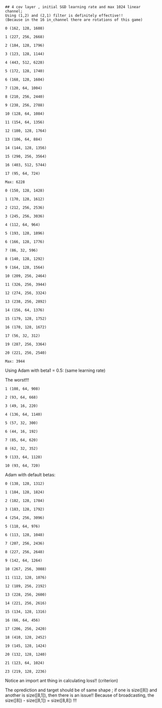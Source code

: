 ```
## 4 cov layer , initial SGD learning rate and max 1024 linear channel;
Using (1,2) and (2,1) filter is definitely effective!!
(Because in the 16 in_channel there are rotations of this game)
 
0 (162, 128, 1608)

1 (227, 256, 2668)

2 (184, 128, 1796)

3 (123, 128, 1144)

4 (443, 512, 6228)

5 (172, 128, 1740)

6 (168, 128, 1604)

7 (120, 64, 1004)

8 (210, 256, 2440)

9 (238, 256, 2788)

10 (128, 64, 1084)

11 (154, 64, 1356)

12 (180, 128, 1764)

13 (106, 64, 884)

14 (144, 128, 1356)

15 (290, 256, 3564)

16 (403, 512, 5744)

17 (95, 64, 724)

Max: 6228

```







```
0 (150, 128, 1428)

1 (170, 128, 1612)

2 (212, 256, 2536)

3 (245, 256, 3036)

4 (112, 64, 964)

5 (193, 128, 1896)

6 (166, 128, 1776)

7 (86, 32, 596)

8 (140, 128, 1292)

9 (164, 128, 1564)

10 (209, 256, 2464)

11 (326, 256, 3944)

12 (274, 256, 3324)

13 (238, 256, 2892)

14 (156, 64, 1376)

15 (179, 128, 1752)

16 (170, 128, 1672)

17 (56, 32, 312)

19 (287, 256, 3364)

20 (221, 256, 2540)

Max: 3944
```



Using Adam with beta1 = 0.5: (same learning rate)

The worst!!!

```
1 (108, 64, 908)

2 (93, 64, 668)

3 (49, 16, 220)

4 (136, 64, 1140)

5 (57, 32, 300)

6 (44, 16, 192)

7 (85, 64, 620)

8 (62, 32, 352)

9 (133, 64, 1128)

10 (93, 64, 720)

```



Adam with default betas:

```
0 (138, 128, 1312)

1 (184, 128, 1824)

2 (182, 128, 1784)

3 (183, 128, 1792)

4 (254, 256, 3096)

5 (118, 64, 976)

6 (113, 128, 1048)

7 (207, 256, 2436)

8 (227, 256, 2648)

9 (142, 64, 1264)

10 (267, 256, 3088)

11 (112, 128, 1076)

12 (189, 256, 2192)

13 (228, 256, 2600)

14 (221, 256, 2616)

15 (134, 128, 1316)

16 (66, 64, 456)

17 (206, 256, 2420)

18 (410, 128, 2452)

19 (145, 128, 1424)

20 (132, 128, 1240)

21 (123, 64, 1024)

23 (219, 128, 2236)

```



Notice an import ant thing in calculating loss!! (criterion)

The oprediction and target should be of same shape ; if one is size([8]) and another is size([8,1]), then there is an issue!!  Because of broadcasting, the size([8]) - size([8,1]) = size([8,8]) !!!